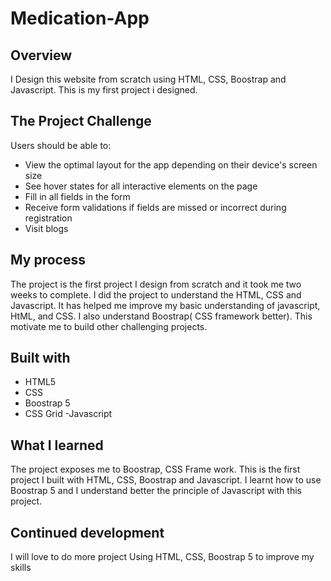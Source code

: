 # Medication-App


## Overview
 I Design this website from scratch using HTML, CSS, Boostrap and Javascript. This is my first project i designed.
 
## The Project Challenge
Users should be able to:
- View the optimal layout for the app depending on their device's screen size
- See hover states for all interactive elements on the page
- Fill in all fields in the form
- Receive form validations if fields are missed or incorrect during registration
- Visit blogs
 
## My process
The project is the first project I design from scratch and it took me two weeks to complete. I did the project to understand the HTML, CSS and Javascript. It has helped me improve my basic understanding of javascript, HtML, and CSS. I also understand Boostrap( CSS framework better). This motivate me to build other challenging projects.

## Built with
- HTML5 
- CSS 
- Boostrap 5
- CSS Grid
-Javascript
 
## What I learned
The project exposes me to Boostrap, CSS Frame work. This is the first project I built with HTML, CSS, Boostrap and Javascript. I learnt how to use Boostrap 5 and I understand better the principle of Javascript with this project.


## Continued development
I will love to do more project Using HTML, CSS, Boostrap 5 to improve my skills

